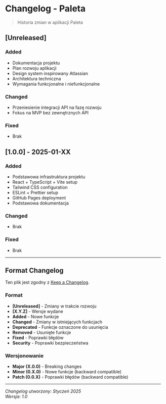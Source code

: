 # Changelog - Paleta

> Historia zmian w aplikacji Paleta

## [Unreleased]

### Added
- Dokumentacja projektu
- Plan rozwoju aplikacji
- Design system inspirowany Atlassian
- Architektura techniczna
- Wymagania funkcjonalne i niefunkcjonalne

### Changed
- Przeniesienie integracji API na fazę rozwoju
- Fokus na MVP bez zewnętrznych API

### Fixed
- Brak

## [1.0.0] - 2025-01-XX

### Added
- Podstawowa infrastruktura projektu
- React + TypeScript + Vite setup
- Tailwind CSS configuration
- ESLint + Prettier setup
- GitHub Pages deployment
- Podstawowa dokumentacja

### Changed
- Brak

### Fixed
- Brak

---

## Format Changelog

Ten plik jest zgodny z [Keep a Changelog](https://keepachangelog.com/en/1.0.0/).

### Format
- **[Unreleased]** - Zmiany w trakcie rozwoju
- **[X.Y.Z]** - Wersje wydane
- **Added** - Nowe funkcje
- **Changed** - Zmiany w istniejących funkcjach
- **Deprecated** - Funkcje oznaczone do usunięcia
- **Removed** - Usunięte funkcje
- **Fixed** - Poprawki błędów
- **Security** - Poprawki bezpieczeństwa

### Wersjonowanie
- **Major (X.0.0)** - Breaking changes
- **Minor (0.X.0)** - Nowe funkcje (backward compatible)
- **Patch (0.0.X)** - Poprawki błędów (backward compatible)

---

*Changelog utworzony: Styczeń 2025*  
*Wersja: 1.0*
